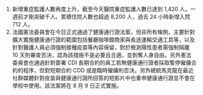 1. 新增重症監護人數再度上升，截至今天醫院重症監護人數已達到 1,420 人，一週前才剛突破千人。累積住院人數也超過 8,200 人，過去 24 小時新增入院 712 人。
1. 法國憲法委員會在今日正式通過了健康通行證法案，但非所有條例，主要針對擴大實施健康通行證的範圍包括餐廳咖啡館商家與長途運輸交通工具等，以及針對醫護人員必須強制接種疫苗等內容保留，對於檢測陽性患者需強制隔離 10 天則審查否決，認為該措施不是必要且合適，並剝奪人身自由。另外憲法委員會也通過針對簽署 CDI 長期合約的員工若無健康通行證者採取暫停僱傭合約的程序，但對短期合約 CDD 或是臨時僱傭則否決。另外總統馬克龍在最近社群媒體針對疫苗與健康通行證所回答的短影片中也重申健康通行證並不會在學校中使用。該法案將在 8 月 9 日正式實施。
